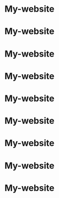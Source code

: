 # My-website
# My-website
# My-website
# My-website
# My-website
# My-website
# My-website
# My-website
# My-website
